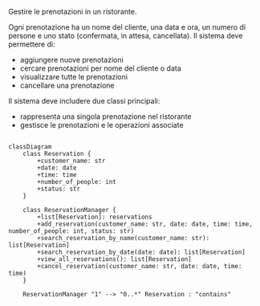 Gestire le prenotazioni in un ristorante.

Ogni prenotazione ha un nome del cliente, una data e ora, un numero di persone e uno stato (confermata, in attesa, cancellata).
Il sistema deve permettere di:

- aggiungere nuove prenotazioni
- cercare prenotazioni per nome del cliente o data
- visualizzare tutte le prenotazioni
- cancellare una prenotazione

Il sistema deve includere due classi principali:
- rappresenta una singola prenotazione nel ristorante
- gestisce le prenotazioni e le operazioni associate

```mermaid

classDiagram
    class Reservation {
        +customer_name: str
        +date: date
        +time: time
        +number_of_people: int
        +status: str
    }

    class ReservationManager {
        +list[Reservation]: reservations
        +add_reservation(customer_name: str, date: date, time: time, number_of_people: int, status: str)
        +search_reservation_by_name(customer_name: str): list[Reservation]
        +search_reservation_by_date(date: date): list[Reservation]
        +view_all_reservations(): list[Reservation]
        +cancel_reservation(customer_name: str, date: date, time: time)
    }

    ReservationManager "1" --> "0..*" Reservation : "contains"
```